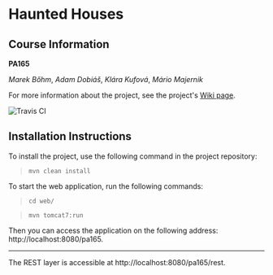 # Haunted Houses

## Course Information

**PA165**

*Marek Bőhm*, *Adam Dobiáš*, *Klára Kufová*, *Mário Majernik*

For more information about the project, see the project's [Wiki page](https://github.com/klarakufova/PA165-HauntedHouses/wiki).

![Travis CI](https://travis-ci.org/klarakufova/PA165-HauntedHouses.svg?branch=master)

## Installation Instructions

To install the project, use the following command in the project repository:

> `mvn clean install`

To start the web application, run the following commands:

> `cd web/`

> `mvn tomcat7:run`

Then you can access the application on the following address: http://localhost:8080/pa165.
***
The REST layer is accessible at http://localhost:8080/pa165/rest.
